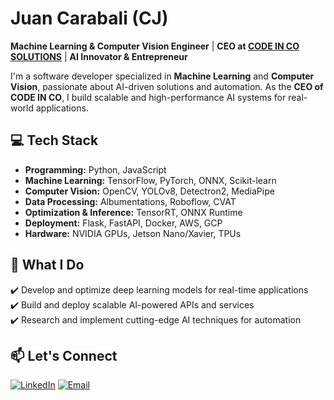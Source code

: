 # Juan Carabali (CJ)
**Machine Learning & Computer Vision Engineer** | **CEO at [CODE IN CO SOLUTIONS](https://website-name.com)** | **AI Innovator & Entrepreneur**  

I'm a software developer specialized in **Machine Learning** and **Computer Vision**, passionate about AI-driven solutions and automation. As the **CEO of CODE IN CO**, I build scalable and high-performance AI systems for real-world applications.  

## 💻 Tech Stack  
- **Programming:** Python, JavaScript 
- **Machine Learning:** TensorFlow, PyTorch, ONNX, Scikit-learn  
- **Computer Vision:** OpenCV, YOLOv8, Detectron2, MediaPipe  
- **Data Processing:** Albumentations, Roboflow, CVAT
- **Optimization & Inference:** TensorRT, ONNX Runtime
- **Deployment:** Flask, FastAPI, Docker, AWS, GCP
- **Hardware:** NVIDIA GPUs, Jetson Nano/Xavier, TPUs

## 🚀 What I Do  
✔️ Develop and optimize deep learning models for real-time applications  
✔️ Build and deploy scalable AI-powered APIs and services  
✔️ Research and implement cutting-edge AI techniques for automation  

## 📫 Let's Connect  
[![LinkedIn](https://img.shields.io/badge/LinkedIn-000?style=for-the-badge&logo=linkedin&logoColor=0A66C2)](https://www.linkedin.com/in/juan-carabali/)  [![Email](https://img.shields.io/badge/Email-000?style=for-the-badge&logo=gmail&logoColor=EA4335)](mailto:juancarabali@codeinco.tech)
